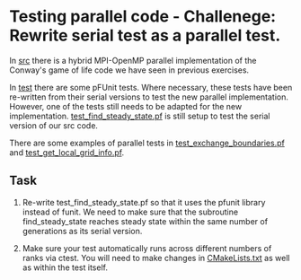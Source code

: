 # Testing parallel code - Challenege: Rewrite serial test as a parallel test.

In [src](./src) there is a hybrid MPI-OpenMP parallel implementation of the
Conway's game of life code we have seen in previous exercises. 

In [test](./test) there are some pFUnit tests. Where necessary, these tests have
been re-written from their serial versions to test the new parallel implementation.
However, one of the tests still needs to be adapted for the new implementation.
[test_find_steady_state.pf](./test/test_find_steady_state.pf) is still setup to 
test the serial version of our src code.

There are some examples of parallel tests in
[test_exchange_boundaries.pf](./test/test_exchange_boundaries.pf) and
[test_get_local_grid_info.pf](./test/test_get_local_grid_info.pf).

## Task

1. Re-write test_find_steady_state.pf so that it uses the pfunit library instead
   of funit. We need to make sure that the subroutine find_steady_state reaches
   steady state within the same number of generations as its serial version.

2. Make sure your test automatically runs across different numbers of ranks via ctest.
   You will need to make changes in [CMakeLists.txt](./CMakeLists.txt) as well as within the test itself.
